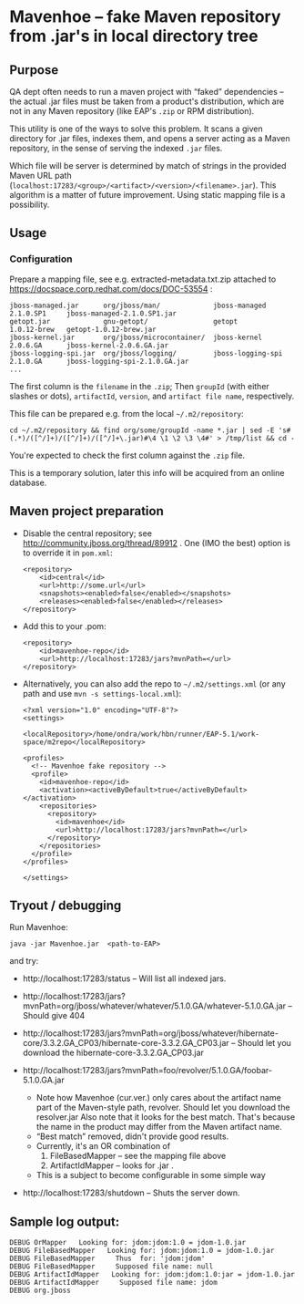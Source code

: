 
# Mavenhoe – fake Maven repository from .jar's in local directory tree

## Purpose

QA dept often needs to run a maven project with “faked” dependencies – the actual .jar files must be taken from a product's distribution, which are not in any Maven repository (like EAP's `.zip` or RPM distribution).

This utility is one of the ways to solve this problem. It scans a given directory for .jar files, indexes them, and opens a server acting as a Maven repository, in the sense of serving the indexed `.jar` files.

Which file will be server is determined by match of strings in the provided Maven URL path (`localhost:17283/<group>/<artifact>/<version>/<filename>.jar`). This algorithm is a matter of future improvement. Using static mapping file is a possibility.

## Usage

### Configuration

Prepare a mapping file, see e.g. extracted-metadata.txt.zip attached to https://docspace.corp.redhat.com/docs/DOC-53554 :


    jboss-managed.jar      org/jboss/man/             jboss-managed      2.1.0.SP1     jboss-managed-2.1.0.SP1.jar
    getopt.jar             gnu-getopt/                getopt             1.0.12-brew   getopt-1.0.12-brew.jar
    jboss-kernel.jar       org/jboss/microcontainer/  jboss-kernel       2.0.6.GA      jboss-kernel-2.0.6.GA.jar
    jboss-logging-spi.jar  org/jboss/logging/         jboss-logging-spi  2.1.0.GA      jboss-logging-spi-2.1.0.GA.jar
    ...


The first column is the `filename` in the `.zip`; Then `groupId` (with either slashes or dots), `artifactId`, `version`, and `artifact file name`, respectively.

This file can be prepared e.g. from the local `~/.m2/repository`:

    cd ~/.m2/repository && find org/some/groupId -name *.jar | sed -E 's#(.*)/([^/]+)/([^/]+)/([^/]+\.jar)#\4 \1 \2 \3 \4#' > /tmp/list && cd -

You're expected to check the first column against the `.zip` file.

This is a temporary solution, later this info will be acquired from an online database.

## Maven project preparation

* Disable the central repository; see http://community.jboss.org/thread/89912 . One (IMO the best) option is to override it in `pom.xml`:

      <repository>
          <id>central</id>
          <url>http://some.url</url>
          <snapshots><enabled>false</enabled></snapshots>
          <releases><enabled>false</enabled></releases>
      </repository>

* Add this to your .pom:

      <repository>
          <id>mavenhoe-repo</id>
          <url>http://localhost:17283/jars?mvnPath=</url>
      </repository>

* Alternatively, you can also add the repo to `~/.m2/settings.xml` (or any path and use `mvn -s settings-local.xml`):

      <?xml version="1.0" encoding="UTF-8"?>
      <settings>

      <localRepository>/home/ondra/work/hbn/runner/EAP-5.1/work-space/m2repo</localRepository>

      <profiles>
        <!-- Mavenhoe fake repository -->
        <profile>
          <id>mavenhoe-repo</id>
          <activation><activeByDefault>true</activeByDefault></activation>
          <repositories>
            <repository>
              <id>mavenhoe</id>
              <url>http://localhost:17283/jars?mvnPath=</url>
            </repository>
          </repositories>
        </profile>
      </profiles>

      </settings>

## Tryout / debugging

Run Mavenhoe:

    java -jar Mavenhoe.jar  <path-to-EAP>

and try:

  * http://localhost:17283/status – Will list all indexed jars.
  * http://localhost:17283/jars?mvnPath=org/jboss/whatever/whatever/5.1.0.GA/whatever-5.1.0.GA.jar – Should give 404
  * http://localhost:17283/jars?mvnPath=org/jboss/whatever/hibernate-core/3.3.2.GA_CP03/hibernate-core-3.3.2.GA_CP03.jar – Should let you download the hibernate-core-3.3.2.GA_CP03.jar
  * http://localhost:17283/jars?mvnPath=foo/revolver/5.1.0.GA/foobar-5.1.0.GA.jar
    * Note how Mavenhoe (cur.ver.) only cares about the artifact name part of the Maven-style path, revolver.
       Should let you download the resolver.jar
       Also note that it looks for the best match. That's because the name in the product may differ from the Maven artifact name.
    * “Best match” removed, didn't provide good results.
    * Currently, it's an OR combination of
        1. FileBasedMapper – see the mapping file above
        2. ArtifactIdMapper – looks for <artifactId>.jar .
    * This is a subject to become configurable in some simple way

 * http://localhost:17283/shutdown – Shuts the server down.

## Sample log output:

    DEBUG OrMapper   Looking for: jdom:jdom:1.0 = jdom-1.0.jar
    DEBUG FileBasedMapper   Looking for: jdom:jdom:1.0 = jdom-1.0.jar
    DEBUG FileBasedMapper     Thus  for: 'jdom:jdom'
    DEBUG FileBasedMapper     Supposed file name: null
    DEBUG ArtifactIdMapper   Looking for: jdom:jdom:1.0:jar = jdom-1.0.jar
    DEBUG ArtifactIdMapper     Supposed file name: jdom
    DEBUG org.jboss
